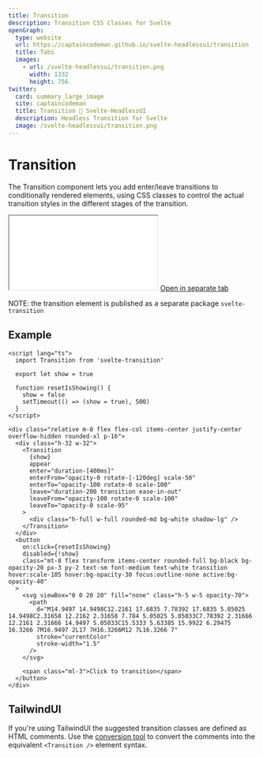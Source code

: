 ```yaml
---
title: Transition
description: Transition CSS Classes for Svelte
openGraph:
  type: website
  url: https://captaincodeman.github.io/svelte-headlessui/transition
  title: Tabs
  images:
    - url: /svelte-headlessui/transition.png
      width: 1332
      height: 756
twitter:
  card: summary_large_image
  site: captaincodeman
  title: Transition 🚀 Svelte-HeadlessUI
  description: Headless Transition for Svelte
  image: /svelte-headlessui/transition.png
---
```


# Transition

The Transition component lets you add enter/leave transitions to conditionally rendered elements, using CSS classes to control the actual transition styles in the different stages of the transition.

<iframe class="w-full h-[378px] rounded-xl border-none" src="./example/transition"></iframe>
<a href="./example/transition" target="_blank">
	Open in separate tab
</a>

NOTE: the transition element is published as a separate package `svelte-transition`

## Example

```svelte
<script lang="ts">
  import Transition from 'svelte-transition'

  export let show = true

  function resetIsShowing() {
    show = false
    setTimeout(() => (show = true), 500)
  }
</script>

<div class="relative m-8 flex flex-col items-center justify-center overflow-hidden rounded-xl p-16">
  <div class="h-32 w-32">
    <Transition
      {show}
      appear
      enter="duration-[400ms]"
      enterFrom="opacity-0 rotate-[-120deg] scale-50"
      enterTo="opacity-100 rotate-0 scale-100"
      leave="duration-200 transition ease-in-out"
      leaveFrom="opacity-100 rotate-0 scale-100"
      leaveTo="opacity-0 scale-95"
    >
      <div class="h-full w-full rounded-md bg-white shadow-lg" />
    </Transition>
  </div>
  <button
    on:click={resetIsShowing}
    disabled={!show}
    class="mt-8 flex transform items-center rounded-full bg-black bg-opacity-20 px-3 py-2 text-sm font-medium text-white transition hover:scale-105 hover:bg-opacity-30 focus:outline-none active:bg-opacity-40"
  >
    <svg viewBox="0 0 20 20" fill="none" class="h-5 w-5 opacity-70">
      <path
        d="M14.9497 14.9498C12.2161 17.6835 7.78392 17.6835 5.05025 14.9498C2.31658 12.2162 2.31658 7.784 5.05025 5.05033C7.78392 2.31666 12.2161 2.31666 14.9497 5.05033C15.5333 5.63385 15.9922 6.29475 16.3266 7M16.9497 2L17 7H16.3266M12 7L16.3266 7"
        stroke="currentColor"
        stroke-width="1.5"
      />
    </svg>

    <span class="ml-3">Click to transition</span>
  </button>
</div>
```

## TailwindUI

If you're using TailwindUI the suggested transition classes are defined as HTML comments. Use the [conversion tool](https://captaincodeman.github.io/svelte-transition/) to convert the comments into the equivalent `<Transition />` element syntax.
